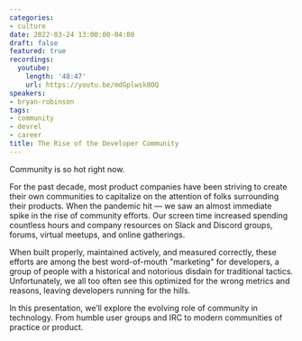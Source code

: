 ```yaml
---
categories:
- culture
date: 2022-03-24 13:00:00-04:00
draft: false
featured: true
recordings:
  youtube:
    length: '48:47'
    url: https://youtu.be/mdGplwsk8OQ
speakers:
- bryan-robinson
tags:
- community
- devrel
- career
title: The Rise of the Developer Community
---
```



Community is so hot right now.

For the past decade, most product companies have been striving to create their own communities to capitalize on the attention of folks surrounding their products. When the pandemic hit — we saw an almost immediate spike in the rise of community efforts. Our screen time increased spending countless hours and company resources on Slack and Discord groups, forums, virtual meetups, and online gatherings.

When built properly, maintained actively, and measured correctly, these efforts are among the best word-of-mouth "marketing" for developers, a group of people with a historical and notorious disdain for traditional tactics. Unfortunately, we all too often see this optimized for the wrong metrics and reasons, leaving developers running for the hills.

In this presentation, we’ll explore the evolving role of community in technology. From humble user groups and IRC to modern communities of practice or product.
